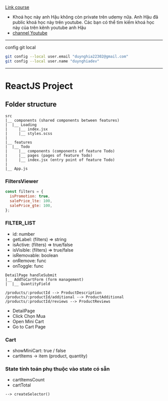 [Link course](https://www.udemy.com/course/draft/3257380/learn/lecture/21805170#overview)

- Khoá học này anh Hậu không còn private trên udemy nữa. Anh Hậu đã public khoá học này trên youtube. Các bạn có thể tìm kiếm khoá học này của trên kênh youtube anh Hậu
- [channel Youtube](https://youtube.com/@EasyFrontend/playlists)

---

config git local

```bash
git config --local user.email "duynghia22302@gmail.com"
git config --local user.name "duynghiadev"
```

---

# ReactJS Project

## Folder structure

```
src
|__ components (shared components between features)
|  |__ Loading
|     |__ index.jsx
|     |__ styles.scss
|
|__ features
|  |__ Todo
|     |__ components (components of feature Todo)
|     |__ pages (pages of feature Todo)
|     |__ index.jsx (entry point of feature Todo)
|
|__ App.js
```

### FiltersViewer

```js
const filters = {
  isPromotion: true,
  salePrice_lte: 100,
  salePrice_gte: 100,
};
```

### FILTER_LIST

- id: number
- getLabel: (filters) => string
- isActive: (filters) => true/false
- isVisible: (filters) => true/false
- isRemovable: boolean
- onRemove: func
- onToggle: func

```
DetailPage handleSubmit
|__ AddToCartForm (form management)
|  |__ QuantityField
```

```
/products/:productId --> ProductDescription
/products/:productId/additional --> ProductAdditional
/products/:productId/reviews --> ProductReviews
```

- DetailPage
- Click Chọn Mua
- Open Mini Cart
- Go to Cart Page

### Cart

- showMiniCart: true / false
- cartItems -> item (product, quantity)

### State tính toán phụ thuộc vào state có sẵn

- cartItemsCount
- cartTotal

`--> createSelector()`
